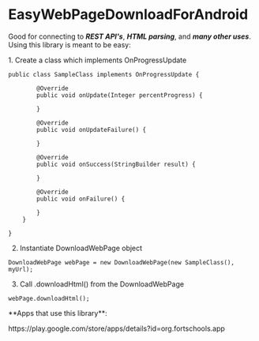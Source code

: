 EasyWebPageDownloadForAndroid
=============================

Good for connecting to ***REST API's***, ***HTML parsing***, and ***many other uses***. Using this library is meant to be easy:
<p>1. Create a class which implements OnProgressUpdate <p>

```
public class SampleClass implements OnProgressUpdate {

		@Override
		public void onUpdate(Integer percentProgress) {
			
		}

		@Override
		public void onUpdateFailure() {
		
		}

		@Override
		public void onSuccess(StringBuilder result) {

		}

		@Override
		public void onFailure() {

		}
	}

}
```
2. Instantiate DownloadWebPage object<p>

```
DownloadWebPage webPage = new DownloadWebPage(new SampleClass(), myUrl);
```

3. Call .downloadHtml() from the DownloadWebPage<p>
```
webPage.downloadHtml();
```

<p><p><p>
**Apps that use this library**:<p>https://play.google.com/store/apps/details?id=org.fortschools.app

